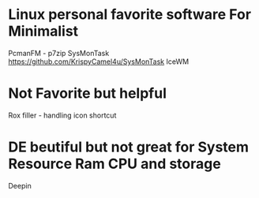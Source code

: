 # Linux personal favorite software For Minimalist

PcmanFM -
p7zip
SysMonTask  https://github.com/KrispyCamel4u/SysMonTask
IceWM 



# Not Favorite but helpful

Rox filler - handling icon shortcut

# DE beutiful but not great for System Resource Ram CPU and storage

Deepin 



